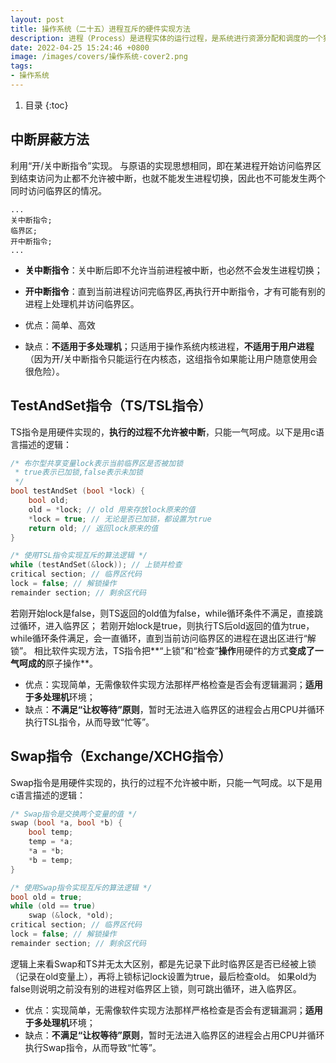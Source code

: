 ```yaml
---
layout: post 
title: 操作系统（二十五）进程互斥的硬件实现方法
description: 进程（Process）是进程实体的运行过程，是系统进行资源分配和调度的一个独立单位。
date: 2022-04-25 15:24:46 +0800 
image: /images/covers/操作系统-cover2.png
tags:
- 操作系统
---
```


1. 目录
{:toc}

## 中断屏蔽方法
利用“开/关中断指令”实现。
与原语的实现思想相同，即在某进程开始访问临界区到结束访问为止都不允许被中断，也就不能发生进程切换，因此也不可能发生两个同时访问临界区的情况。

```
...
关中断指令;
临界区;
开中断指令;
...
```

- **关中断指令**：关中断后即不允许当前进程被中断，也必然不会发生进程切换； 
- **开中断指令**：直到当前进程访问完临界区,再执行开中断指令，才有可能有别的进程上处理机并访问临界区。

- 优点：简单、高效
- 缺点：**不适用于多处理机**；只适用于操作系统内核进程，**不适用于用户进程**（因为开/关中断指令只能运行在内核态，这组指令如果能让用户随意使用会很危险）。




## TestAndSet指令（TS/TSL指令）
TS指令是用硬件实现的，**执行的过程不允许被中断**，只能一气呵成。以下是用c语言描述的逻辑：

```c
/* 布尔型共享变量lock表示当前临界区是否被加锁
 * true表示已加锁,false表示未加锁 
 */
bool testAndSet (bool *lock) {
    bool old; 
    old = *lock; // old 用来存放lock原来的值
    *lock = true; // 无论是否已加锁，都设置为true
    return old; // 返回lock原来的值
}

/* 使用TSL指令实现互斥的算法逻辑 */
while (testAndSet(&lock)); // 上锁并检查
critical section; // 临界区代码
lock = false; // 解锁操作
remainder section; // 剩余区代码
```

若刚开始lock是false，则TS返回的old值为false，while循环条件不满足，直接跳过循环，进入临界区；
若刚开始lock是true，则执行TS后old返回的值为true，while循环条件满足，会一直循环，直到当前访问临界区的进程在退出区进行“解锁”。
相比软件实现方法，TS指令把**“上锁”和“检查”**操作**用硬件的方式**变成了一气呵成的**原子操作**。

- 优点：实现简单，无需像软件实现方法那样严格检查是否会有逻辑漏洞；**适用于多处理机**环境；
- 缺点：**不满足“让权等待”原则**，暂时无法进入临界区的进程会占用CPU并循环执行TSL指令，从而导致“忙等”。


## Swap指令（Exchange/XCHG指令）
Swap指令是用硬件实现的，执行的过程不允许被中断，只能一气呵成。以下是用c语言描述的逻辑：

```c
/* Swap指令是交换两个变量的值 */
swap (bool *a, bool *b) {
    bool temp;
    temp = *a;
    *a = *b;
    *b = temp;
}

/* 使用Swap指令实现互斥的算法逻辑 */
bool old = true;
while (old == true)
    swap (&lock, *old);
critical section; // 临界区代码
lock = false; // 解锁操作
remainder section; // 剩余区代码
```

逻辑上来看Swap和TS并无太大区别，都是先记录下此时临界区是否已经被上锁（记录在old变量上），再将上锁标记lock设置为true，最后检查old。
如果old为false则说明之前没有别的进程对临界区上锁，则可跳出循环，进入临界区。

- 优点：实现简单，无需像软件实现方法那样严格检查是否会有逻辑漏洞；**适用于多处理机**环境；
- 缺点：**不满足“让权等待”原则**，暂时无法进入临界区的进程会占用CPU并循环执行Swap指令，从而导致“忙等”。

